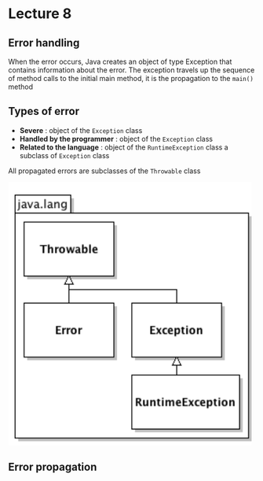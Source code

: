 # Lecture 8

## Error handling

When the error occurs, Java creates an object of type Exception that contains information about the error. The exception travels up the sequence of method calls to the initial main method, it is the propagation to the `main()` method

## Types of error

- **Severe** : object of the `Exception` class
- **Handled by the programmer** : object of the `Exception` class
- **Related to the language** : object of the `RuntimeException` class a subclass of `Exception` class

All propagated errors are subclasses of the `Throwable` class

![alt text](exception_diagram.png)

## Error propagation
